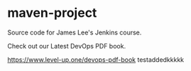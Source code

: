 # maven-project
Source code for James Lee's Jenkins course.

Check out our Latest DevOps PDF book.


https://www.level-up.one/devops-pdf-book
testaddedkkkkk


